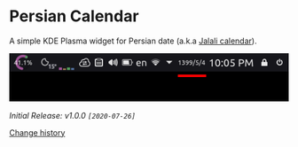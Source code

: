 # Persian Calendar

A simple KDE Plasma widget for Persian date (a.k.a [Jalali calendar](https://en.wikipedia.org/wiki/Jalali_calendar)).

![screenshot](package/contents/screenshot.png)

*Initial Release: v1.0.0 `[2020-07-26]`*

[Change history](./CHANGELOG.md)
